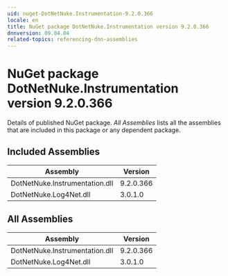 ```yaml
---
uid: nuget-DotNetNuke.Instrumentation-9.2.0.366
locale: en
title: NuGet package DotNetNuke.Instrumentation version 9.2.0.366
dnnversion: 09.04.04
related-topics: referencing-dnn-assemblies
---
```


# NuGet package DotNetNuke.Instrumentation version 9.2.0.366
Details of published NuGet package.
*All Assemblies* lists all the assemblies that are included in this package or any dependent package.

## Included Assemblies

|Assembly|Version|
|---|---|
|DotNetNuke.Instrumentation.dll|9.2.0.366|
|DotNetNuke.Log4Net.dll|3.0.1.0|

## All Assemblies

|Assembly|Version|
|---|---|
|DotNetNuke.Instrumentation.dll|9.2.0.366|
|DotNetNuke.Log4Net.dll|3.0.1.0|

